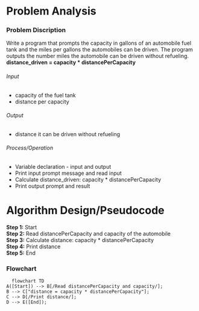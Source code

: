 # Problem Analysis

### Problem Discription

Write a program that prompts the capacity in gallons of an automobile fuel tank and the miles per gallons the automobiles can be driven. The program outputs the number miles the automobile can be driven without refueling.<br />
**distance_driven = capacity \* distancePerCapacity**

###### Input

- capacity of the fuel tank
- distance per capacity

###### Output

- distance it can be driven without refueling

###### Process/Operation

- Variable declaration - input and output
- Print input prompt message and read input
- Calculate distance_driven: capacity \* distancePerCapacity
- Print output prompt and result

# Algorithm Design/Pseudocode

**Step 1:** Start <br />
**Step 2:** Read distancePerCapacity and capacity of the automobile <br />
**Step 3:** Calculate distance: capacity * distancePerCapacity <br />
**Step 4:** Print distance <br />
**Step 5:** End <br />

### Flowchart

```mermaid
  flowchart TD
A([Start]) --> B[/Read distancePerCapacity and capacity/];
B --> C["distance = capacity * distancePerCapacity"];
C --> D[/Print distance/];
D --> E([End]);
```
